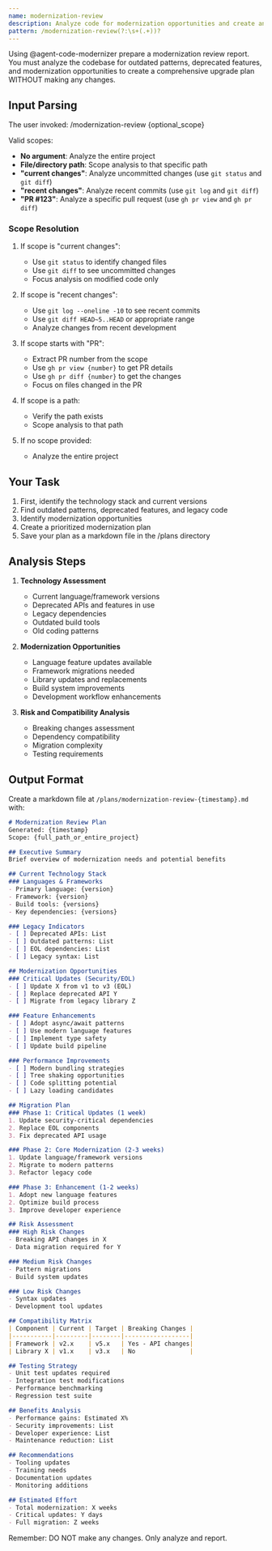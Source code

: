 ```yaml
---
name: modernization-review
description: Analyze code for modernization opportunities and create an update plan
pattern: /modernization-review(?:\s+(.+))?
---
```


Using @agent-code-modernizer prepare a modernization review report. You must analyze the codebase for outdated patterns, deprecated features, and modernization opportunities to create a comprehensive upgrade plan WITHOUT making any changes.

## Input Parsing
The user invoked: /modernization-review {optional_scope}

Valid scopes:
- **No argument**: Analyze the entire project
- **File/directory path**: Scope analysis to that specific path
- **"current changes"**: Analyze uncommitted changes (use `git status` and `git diff`)
- **"recent changes"**: Analyze recent commits (use `git log` and `git diff`)
- **"PR #123"**: Analyze a specific pull request (use `gh pr view` and `gh pr diff`)

### Scope Resolution
1. If scope is "current changes":
   - Use `git status` to identify changed files
   - Use `git diff` to see uncommitted changes
   - Focus analysis on modified code only

2. If scope is "recent changes":
   - Use `git log --oneline -10` to see recent commits
   - Use `git diff HEAD~5..HEAD` or appropriate range
   - Analyze changes from recent development

3. If scope starts with "PR":
   - Extract PR number from the scope
   - Use `gh pr view {number}` to get PR details
   - Use `gh pr diff {number}` to get the changes
   - Focus on files changed in the PR

4. If scope is a path:
   - Verify the path exists
   - Scope analysis to that path

5. If no scope provided:
   - Analyze the entire project

## Your Task
1. First, identify the technology stack and current versions
2. Find outdated patterns, deprecated features, and legacy code
3. Identify modernization opportunities
4. Create a prioritized modernization plan
5. Save your plan as a markdown file in the /plans directory

## Analysis Steps
1. **Technology Assessment**
   - Current language/framework versions
   - Deprecated APIs and features in use
   - Legacy dependencies
   - Outdated build tools
   - Old coding patterns

2. **Modernization Opportunities**
   - Language feature updates available
   - Framework migrations needed
   - Library updates and replacements
   - Build system improvements
   - Development workflow enhancements

3. **Risk and Compatibility Analysis**
   - Breaking changes assessment
   - Dependency compatibility
   - Migration complexity
   - Testing requirements

## Output Format
Create a markdown file at `/plans/modernization-review-{timestamp}.md` with:

```markdown
# Modernization Review Plan
Generated: {timestamp}
Scope: {full_path_or_entire_project}

## Executive Summary
Brief overview of modernization needs and potential benefits

## Current Technology Stack
### Languages & Frameworks
- Primary language: {version}
- Framework: {version}
- Build tools: {versions}
- Key dependencies: {versions}

### Legacy Indicators
- [ ] Deprecated APIs: List
- [ ] Outdated patterns: List
- [ ] EOL dependencies: List
- [ ] Legacy syntax: List

## Modernization Opportunities
### Critical Updates (Security/EOL)
- [ ] Update X from v1 to v3 (EOL)
- [ ] Replace deprecated API Y
- [ ] Migrate from legacy library Z

### Feature Enhancements
- [ ] Adopt async/await patterns
- [ ] Use modern language features
- [ ] Implement type safety
- [ ] Update build pipeline

### Performance Improvements
- [ ] Modern bundling strategies
- [ ] Tree shaking opportunities
- [ ] Code splitting potential
- [ ] Lazy loading candidates

## Migration Plan
### Phase 1: Critical Updates (1 week)
1. Update security-critical dependencies
2. Replace EOL components
3. Fix deprecated API usage

### Phase 2: Core Modernization (2-3 weeks)
1. Update language/framework versions
2. Migrate to modern patterns
3. Refactor legacy code

### Phase 3: Enhancement (1-2 weeks)
1. Adopt new language features
2. Optimize build process
3. Improve developer experience

## Risk Assessment
### High Risk Changes
- Breaking API changes in X
- Data migration required for Y

### Medium Risk Changes
- Pattern migrations
- Build system updates

### Low Risk Changes
- Syntax updates
- Development tool updates

## Compatibility Matrix
| Component | Current | Target | Breaking Changes |
|-----------|---------|--------|------------------|
| Framework | v2.x    | v5.x   | Yes - API changes|
| Library X | v1.x    | v3.x   | No               |

## Testing Strategy
- Unit test updates required
- Integration test modifications
- Performance benchmarking
- Regression test suite

## Benefits Analysis
- Performance gains: Estimated X%
- Security improvements: List
- Developer experience: List
- Maintenance reduction: List

## Recommendations
- Tooling updates
- Training needs
- Documentation updates
- Monitoring additions

## Estimated Effort
- Total modernization: X weeks
- Critical updates: Y days
- Full migration: Z weeks
```

Remember: DO NOT make any changes. Only analyze and report.